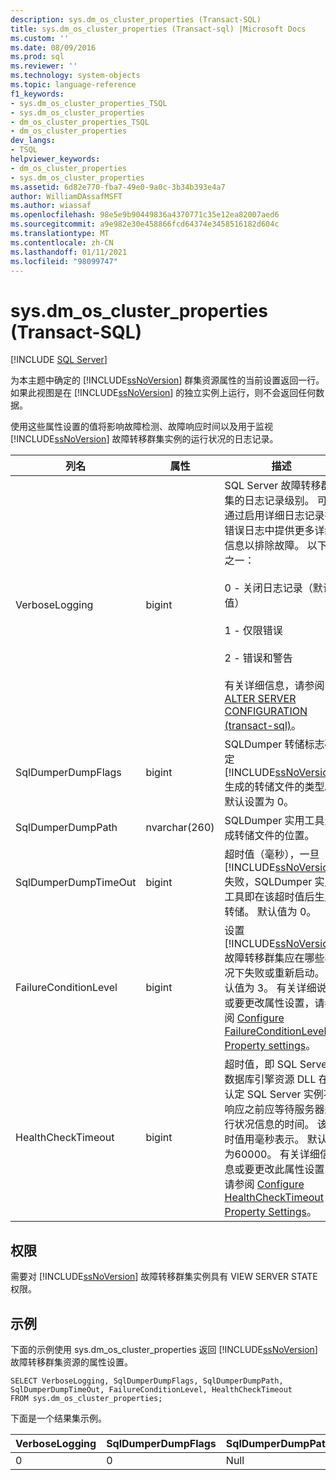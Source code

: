 ```yaml
---
description: sys.dm_os_cluster_properties (Transact-SQL)
title: sys.dm_os_cluster_properties (Transact-sql) |Microsoft Docs
ms.custom: ''
ms.date: 08/09/2016
ms.prod: sql
ms.reviewer: ''
ms.technology: system-objects
ms.topic: language-reference
f1_keywords:
- sys.dm_os_cluster_properties_TSQL
- sys.dm_os_cluster_properties
- dm_os_cluster_properties_TSQL
- dm_os_cluster_properties
dev_langs:
- TSQL
helpviewer_keywords:
- dm_os_cluster_properties
- sys.dm_os_cluster_properties
ms.assetid: 6d82e770-fba7-49e0-9a0c-3b34b393e4a7
author: WilliamDAssafMSFT
ms.author: wiassaf
ms.openlocfilehash: 98e5e9b90449836a4370771c35e12ea82007aed6
ms.sourcegitcommit: a9e982e30e458866fcd64374e3458516182d604c
ms.translationtype: MT
ms.contentlocale: zh-CN
ms.lasthandoff: 01/11/2021
ms.locfileid: "98099747"
---
```

# <a name="sysdm_os_cluster_properties-transact-sql"></a>sys.dm_os_cluster_properties (Transact-SQL)
[!INCLUDE [SQL Server](../../includes/applies-to-version/sqlserver.md)]

  为本主题中确定的 [!INCLUDE[ssNoVersion](../../includes/ssnoversion-md.md)] 群集资源属性的当前设置返回一行。 如果此视图是在 [!INCLUDE[ssNoVersion](../../includes/ssnoversion-md.md)] 的独立实例上运行，则不会返回任何数据。  
  
 使用这些属性设置的值将影响故障检测、故障响应时间以及用于监视 [!INCLUDE[ssNoVersion](../../includes/ssnoversion-md.md)] 故障转移群集实例的运行状况的日志记录。  
  

|列名|属性|描述|  
|-----------------|--------------|-----------------|  
|VerboseLogging|bigint|SQL Server 故障转移群集的日志记录级别。 可以通过启用详细日志记录在错误日志中提供更多详细信息以排除故障。 以下值之一：<br /><br /> 0 - 关闭日志记录（默认值）<br /><br /> 1 - 仅限错误<br /><br /> 2 - 错误和警告<br /><br /> 有关详细信息，请参阅 [ALTER SERVER CONFIGURATION &#40;transact-sql&#41;](../../t-sql/statements/alter-server-configuration-transact-sql.md)。|  
|SqlDumperDumpFlags|bigint|SQLDumper 转储标志确定 [!INCLUDE[ssNoVersion](../../includes/ssnoversion-md.md)] 生成的转储文件的类型。 默认设置为 0。|  
|SqlDumperDumpPath|nvarchar(260)|SQLDumper 实用工具生成转储文件的位置。|  
|SqlDumperDumpTimeOut|bigint|超时值（毫秒），一旦 [!INCLUDE[ssNoVersion](../../includes/ssnoversion-md.md)] 失败，SQLDumper 实用工具即在该超时值后生成转储。 默认值为 0。|  
|FailureConditionLevel|bigint|设置 [!INCLUDE[ssNoVersion](../../includes/ssnoversion-md.md)] 故障转移群集应在哪些状况下失败或重新启动。 默认值为 3。 有关详细说明或要更改属性设置，请参阅 [Configure FailureConditionLevel Property settings](../../sql-server/failover-clusters/windows/configure-failureconditionlevel-property-settings.md)。|  
|HealthCheckTimeout|bigint|超时值，即 SQL Server 数据库引擎资源 DLL 在认定 SQL Server 实例不响应之前应等待服务器运行状况信息的时间。 该超时值用毫秒表示。 默认值为60000。 有关详细信息或要更改此属性设置，请参阅 [Configure HealthCheckTimeout Property Settings](../../sql-server/failover-clusters/windows/configure-healthchecktimeout-property-settings.md)。|  
  
## <a name="permissions"></a>权限  
 需要对 [!INCLUDE[ssNoVersion](../../includes/ssnoversion-md.md)] 故障转移群集实例具有 VIEW SERVER STATE 权限。  
  
## <a name="examples"></a>示例  
 下面的示例使用 sys.dm_os_cluster_properties 返回 [!INCLUDE[ssNoVersion](../../includes/ssnoversion-md.md)] 故障转移群集资源的属性设置。  
  
```  
SELECT VerboseLogging, SqlDumperDumpFlags, SqlDumperDumpPath, SqlDumperDumpTimeOut, FailureConditionLevel, HealthCheckTimeout  
FROM sys.dm_os_cluster_properties;  
```  
  
 下面是一个结果集示例。  
  
|VerboseLogging|SqlDumperDumpFlags|SqlDumperDumpPath|SqlDumperDumpTimeOut|FailureConditionLevel|HealthCheckTimeout|  
|--------------------|------------------------|-----------------------|--------------------------|---------------------------|------------------------|  
|0|0|Null|0|3|60000|  
  
  
